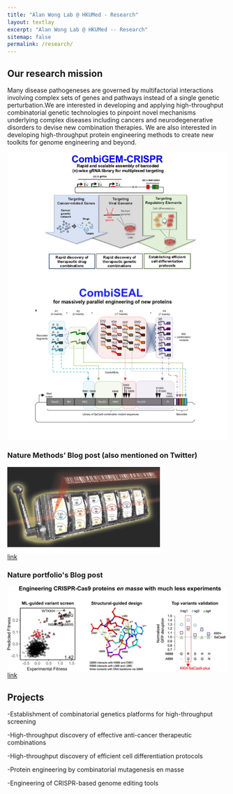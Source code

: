 ```yaml
---
title: "Alan Wong Lab @ HKUMed - Research"
layout: textlay
excerpt: "Alan Wong Lab @ HKUMed -- Research"
sitemap: false
permalink: /research/
---
```

<div style="text-align: left"> 
  
## Our research mission

Many disease pathogeneses are governed by multifactorial interactions involving complex sets of genes and pathways instead of a single genetic perturbation.We are interested in developing and applying high-throughput combinatorial genetic technologies to pinpoint novel mechanisms underlying complex diseases including cancers and neurodegenerative disorders to devise new combination therapies. We are also interested in developing high-throughput protein engineering methods to create new toolkits for genome engineering and beyond.

<img align="center" display="block" src="/images/misc/platform.jpg"  width="600">
<img align="center" display="block" src="/images/misc/combi_SEAL_project.png" width="600">
  
### Nature Methods’ Blog post (also mentioned on Twitter)
<img align="center" display="block" src="/images/news/CombiSEAL.jpg" width="350"> <br>
<a href="https://protocolsmethods.springernature.com/posts/51089-beating-the-odds-for-engineering-crispr-protein">link</a>

### Nature portfolio's Blog post
<img align="center" display="block" src="/images/misc/NC_2022_summary.png" width="600"> <br>
<a href="https://bioengineeringcommunity.nature.com/posts/engineering-crispr-cas9-proteins-en-masse-with-much-less-experiments">link</a>
  
## Projects
-Establishment of combinatorial genetics platforms for high-throughput screening


-High-throughput discovery of effective anti-cancer therapeutic combinations


-High-throughput discovery of efficient cell differentiation protocols


-Protein engineering by combinatorial mutagenesis en masse


-Engineering of CRISPR-based genome editing tools
</div>


